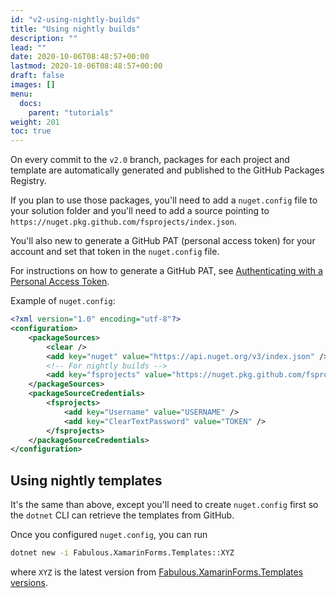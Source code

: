 ```yaml
---
id: "v2-using-nightly-builds"
title: "Using nightly builds"
description: ""
lead: ""
date: 2020-10-06T08:48:57+00:00
lastmod: 2020-10-06T08:48:57+00:00
draft: false
images: []
menu:
  docs:
    parent: "tutorials"
weight: 201
toc: true
---
```


On every commit to the `v2.0` branch, packages for each project and template are automatically generated and published to the GitHub Packages Registry.

If you plan to use those packages, you'll need to add a `nuget.config` file to your solution folder and you'll need to add a source pointing to `https://nuget.pkg.github.com/fsprojects/index.json`.

You'll also new to generate a GitHub PAT (personal access token) for your account and set that token in the `nuget.config` file.

For instructions on how to generate a GitHub PAT, see [Authenticating with a Personal Access Token](https://docs.github.com/en/packages/working-with-a-github-packages-registry/working-with-the-nuget-registry#authenticating-with-a-personal-access-token).

Example of `nuget.config`:

```xml
<?xml version="1.0" encoding="utf-8"?>
<configuration>
    <packageSources>
        <clear />
        <add key="nuget" value="https://api.nuget.org/v3/index.json" />
        <!-- For nightly builds -->
        <add key="fsprojects" value="https://nuget.pkg.github.com/fsprojects/index.json" />
    </packageSources>
    <packageSourceCredentials>
        <fsprojects>
            <add key="Username" value="USERNAME" />
            <add key="ClearTextPassword" value="TOKEN" />
        </fsprojects>
    </packageSourceCredentials>
</configuration>
```

## Using nightly templates

It's the same than above, except you'll need to create `nuget.config` first so the `dotnet` CLI can retrieve the templates from GitHub.

Once you configured `nuget.config`, you can run

```sh
dotnet new -i Fabulous.XamarinForms.Templates::XYZ
```

where `XYZ` is the latest version from [Fabulous.XamarinForms.Templates versions](https://github.com/fsprojects/Fabulous/packages/1334656/versions).
